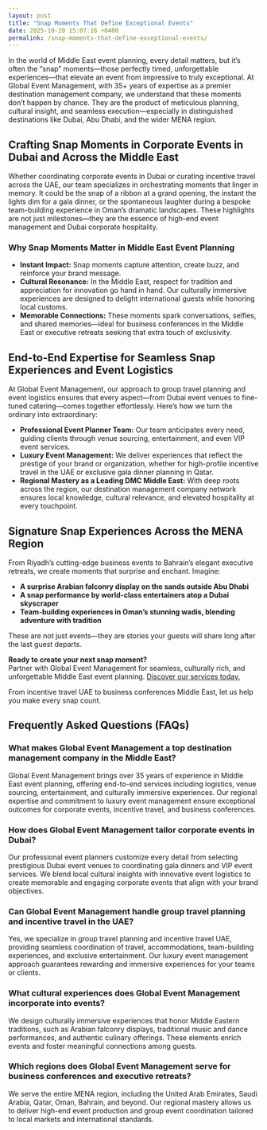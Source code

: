 ```yaml
---
layout: post
title: "Snap Moments That Define Exceptional Events"
date: 2025-10-20 15:07:16 +0400
permalink: /snap-moments-that-define-exceptional-events/
---
```

In the world of Middle East event planning, every detail matters, but it’s often the “snap” moments—those perfectly timed, unforgettable experiences—that elevate an event from impressive to truly exceptional. At Global Event Management, with 35+ years of expertise as a premier destination management company, we understand that these moments don’t happen by chance. They are the product of meticulous planning, cultural insight, and seamless execution—especially in distinguished destinations like Dubai, Abu Dhabi, and the wider MENA region.

## Crafting Snap Moments in Corporate Events in Dubai and Across the Middle East

Whether coordinating corporate events in Dubai or curating incentive travel across the UAE, our team specializes in orchestrating moments that linger in memory. It could be the snap of a ribbon at a grand opening, the instant the lights dim for a gala dinner, or the spontaneous laughter during a bespoke team-building experience in Oman’s dramatic landscapes. These highlights are not just milestones—they are the essence of high-end event management and Dubai corporate hospitality.

### Why Snap Moments Matter in Middle East Event Planning

- **Instant Impact:** Snap moments capture attention, create buzz, and reinforce your brand message.
- **Cultural Resonance:** In the Middle East, respect for tradition and appreciation for innovation go hand in hand. Our culturally immersive experiences are designed to delight international guests while honoring local customs.
- **Memorable Connections:** These moments spark conversations, selfies, and shared memories—ideal for business conferences in the Middle East or executive retreats seeking that extra touch of exclusivity.

## End-to-End Expertise for Seamless Snap Experiences and Event Logistics

At Global Event Management, our approach to group travel planning and event logistics ensures that every aspect—from Dubai event venues to fine-tuned catering—comes together effortlessly. Here’s how we turn the ordinary into extraordinary:

- **Professional Event Planner Team:** Our team anticipates every need, guiding clients through venue sourcing, entertainment, and even VIP event services.
- **Luxury Event Management:** We deliver experiences that reflect the prestige of your brand or organization, whether for high-profile incentive travel in the UAE or exclusive gala dinner planning in Qatar.
- **Regional Mastery as a Leading DMC Middle East:** With deep roots across the region, our destination management company network ensures local knowledge, cultural relevance, and elevated hospitality at every touchpoint.

## Signature Snap Experiences Across the MENA Region

From Riyadh’s cutting-edge business events to Bahrain’s elegant executive retreats, we create moments that surprise and enchant. Imagine:

- **A surprise Arabian falconry display on the sands outside Abu Dhabi**
- **A snap performance by world-class entertainers atop a Dubai skyscraper**
- **Team-building experiences in Oman’s stunning wadis, blending adventure with tradition**

These are not just events—they are stories your guests will share long after the last guest departs.

**Ready to create your next snap moment?**  
Partner with Global Event Management for seamless, culturally rich, and unforgettable Middle East event planning. [Discover our services today.](https://geventm.com/)

From incentive travel UAE to business conferences Middle East, let us help you make every snap count.

## Frequently Asked Questions (FAQs)

### What makes Global Event Management a top destination management company in the Middle East?

Global Event Management brings over 35 years of experience in Middle East event planning, offering end-to-end services including logistics, venue sourcing, entertainment, and culturally immersive experiences. Our regional expertise and commitment to luxury event management ensure exceptional outcomes for corporate events, incentive travel, and business conferences.

### How does Global Event Management tailor corporate events in Dubai?

Our professional event planners customize every detail from selecting prestigious Dubai event venues to coordinating gala dinners and VIP event services. We blend local cultural insights with innovative event logistics to create memorable and engaging corporate events that align with your brand objectives.

### Can Global Event Management handle group travel planning and incentive travel in the UAE?

Yes, we specialize in group travel planning and incentive travel UAE, providing seamless coordination of travel, accommodations, team-building experiences, and exclusive entertainment. Our luxury event management approach guarantees rewarding and immersive experiences for your teams or clients.

### What cultural experiences does Global Event Management incorporate into events?

We design culturally immersive experiences that honor Middle Eastern traditions, such as Arabian falconry displays, traditional music and dance performances, and authentic culinary offerings. These elements enrich events and foster meaningful connections among guests.

### Which regions does Global Event Management serve for business conferences and executive retreats?

We serve the entire MENA region, including the United Arab Emirates, Saudi Arabia, Qatar, Oman, Bahrain, and beyond. Our regional mastery allows us to deliver high-end event production and group event coordination tailored to local markets and international standards.

<script type="application/ld+json">
{
  "@context": "https://schema.org",
  "@type": "BlogPosting",
  "headline": "Snap Moments That Define Exceptional Events",
  "description": "Discover how Global Event Management creates unforgettable snap moments in Middle East event planning, from corporate events in Dubai to incentive travel across the UAE and MENA region.",
  "author": {
    "@type": "Person",
    "name": "Global Event Management"
  },
  "publisher": {
    "@type": "Organization",
    "name": "Global Event Management",
    "logo": {
      "@type": "ImageObject",
      "url": "https://geventm.com/logo.png"
    }
  },
  "mainEntityOfPage": {
    "@type": "WebPage",
    "@id": "https://geventm.com/blog/snap-moments-that-define-exceptional-events"
  },
  "datePublished": "2024-06-01",
  "dateModified": "2024-06-01",
  "keywords": "Middle East event planning, corporate events in Dubai, destination management company, incentive travel UAE, business conferences Middle East, luxury event management, group travel planning, event logistics, cultural experiences, Dubai corporate hospitality"
}
</script>

<script type="application/ld+json">
{
  "@context": "https://schema.org",
  "@type": "FAQPage",
  "mainEntity": [
    {
      "@type": "Question",
      "name": "What makes Global Event Management a top destination management company in the Middle East?",
      "acceptedAnswer": {
        "@type": "Answer",
        "text": "Global Event Management brings over 35 years of experience in Middle East event planning, offering end-to-end services including logistics, venue sourcing, entertainment, and culturally immersive experiences. Our regional expertise and commitment to luxury event management ensure exceptional outcomes for corporate events, incentive travel, and business conferences."
      }
    },
    {
      "@type": "Question",
      "name": "How does Global Event Management tailor corporate events in Dubai?",
      "acceptedAnswer": {
        "@type": "Answer",
        "text": "Our professional event planners customize every detail from selecting prestigious Dubai event venues to coordinating gala dinners and VIP event services. We blend local cultural insights with innovative event logistics to create memorable and engaging corporate events that align with your brand objectives."
      }
    },
    {
      "@type": "Question",
      "name": "Can Global Event Management handle group travel planning and incentive travel in the UAE?",
      "acceptedAnswer": {
        "@type": "Answer",
        "text": "Yes, we specialize in group travel planning and incentive travel UAE, providing seamless coordination of travel, accommodations, team-building experiences, and exclusive entertainment. Our luxury event management approach guarantees rewarding and immersive experiences for your teams or clients."
      }
    },
    {
      "@type": "Question",
      "name": "What cultural experiences does Global Event Management incorporate into events?",
      "acceptedAnswer": {
        "@type": "Answer",
        "text": "We design culturally immersive experiences that honor Middle Eastern traditions, such as Arabian falconry displays, traditional music and dance performances, and authentic culinary offerings. These elements enrich events and foster meaningful connections among guests."
      }
    },
    {
      "@type": "Question",
      "name": "Which regions does Global Event Management serve for business conferences and executive retreats?",
      "acceptedAnswer": {
        "@type": "Answer",
        "text": "We serve the entire MENA region, including the United Arab Emirates, Saudi Arabia, Qatar, Oman, Bahrain, and beyond. Our regional mastery allows us to deliver high-end event production and group event coordination tailored to local markets and international standards."
      }
    }
  ]
}
</script>